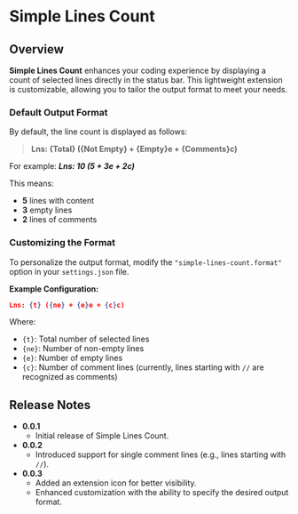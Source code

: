 # Simple Lines Count

## Overview

**Simple Lines Count** enhances your coding experience by displaying a count of selected lines directly in the status bar. This lightweight extension is customizable, allowing you to tailor the output format to meet your needs.

### Default Output Format

By default, the line count is displayed as follows:

> **Lns: {Total} ({Not Empty} + {Empty}e + {Comments}c)**

For example: ***Lns: 10 (5 + 3e + 2c)***

This means:
- **5** lines with content
- **3** empty lines
- **2** lines of comments

### Customizing the Format

To personalize the output format, modify the `"simple-lines-count.format"` option in your `settings.json` file.

**Example Configuration:**

```json
Lns: {t} ({ne} + {e}e + {c}c)
```

Where:
- `{t}`: Total number of selected lines
- `{ne}`: Number of non-empty lines
- `{e}`: Number of empty lines
- `{c}`: Number of comment lines (currently, lines starting with `//` are recognized as comments)

## Release Notes

- **0.0.1**
  - Initial release of Simple Lines Count.
- **0.0.2**
  - Introduced support for single comment lines (e.g., lines starting with `//`).
- **0.0.3**
  - Added an extension icon for better visibility.
  - Enhanced customization with the ability to specify the desired output format.
